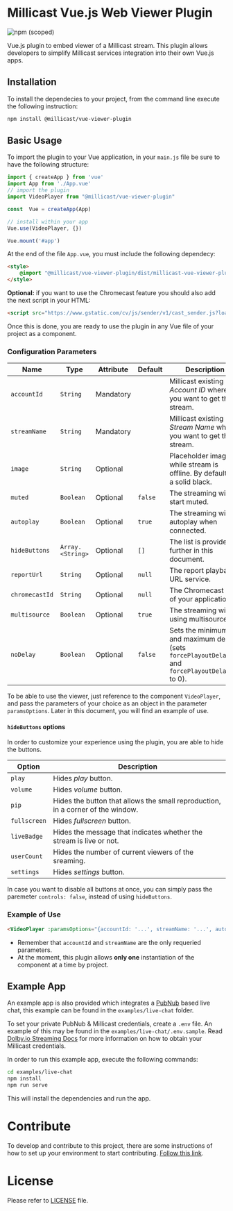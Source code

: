 # Millicast Vue.js Web Viewer Plugin

![npm (scoped)](https://img.shields.io/npm/v/@millicast/vue-viewer-plugin)

Vue.js plugin to embed viewer of a Millicast stream. This plugin allows developers to simplify Millicast services integration into their own Vue.js apps.

## Installation

To install the dependecies to your project, from the command line execute the following instruction:

```bash
npm install @millicast/vue-viewer-plugin
```

## Basic Usage

To import the plugin to your Vue application, in your `main.js` file be sure to have the following structure:

```javascript
import { createApp } from 'vue'
import App from './App.vue'
// import the plugin
import VideoPlayer from "@millicast/vue-viewer-plugin"

const  Vue = createApp(App)

// install within your app
Vue.use(VideoPlayer, {})

Vue.mount('#app')
```

At the end of the file `App.vue`, you must include the following dependecy:
```html
<style>
    @import "@millicast/vue-viewer-plugin/dist/millicast-vue-viewer-plugin.css";
</style>
```

**Optional:** if you want to use the Chromecast feature you should also add the next script in your HTML:
```html
<script src="https://www.gstatic.com/cv/js/sender/v1/cast_sender.js?loadCastFramework=1"></script>
```

Once this is done, you are ready to use the plugin in any Vue file of your project as a component.

### Configuration Parameters

| Name          | Type             | Attribute | Default | Description                                                                |
| ------------- | ---------------- | --------- | ------- | -------------------------------------------------------------------------- |
| `accountId`   | `String`         | Mandatory |         | Millicast existing *Account ID* where you want to get the stream.          |
| `streamName`  | `String`         | Mandatory |         | Millicast existing *Stream Name* where you want to get the stream.         |
| `image`       | `String`         | Optional  |         | Placeholder image while stream is offline. By default it is a solid black. |
| `muted`       | `Boolean`        | Optional  | `false` | The streaming will start muted.                                            |
| `autoplay`    | `Boolean`        | Optional  | `true`  | The streaming will autoplay when connected.                                |
| `hideButtons` | `Array.<String>` | Optional  | `[]`    | The list is provided further in this document.                             |
| `reportUrl` | `String` | Optional  | `null`    | The report playback URL service.                             |
| `chromecastId` | `String` | Optional  | `null`    | The Chromecast ID of your application.                             |
| `multisource` | `Boolean` | Optional  | `true`    | The streaming will be using multisource.                             |
| `noDelay` | `Boolean` | Optional  | `false`    | Sets the minimum and maximum delay (sets `forcePlayoutDelayMin` and `forcePlayoutDelayMax` to 0).                             |

To be able to use the viewer, just reference to the component `VideoPlayer`, and pass the parameters of your choice as an object in the parameter `paramsOptions`. Later in this document, you will find an example of use.

#### `hideButtons` options

In order to customize your experience using the plugin, you are able to hide the buttons.

| Option       | Description                                                                     |
| ------------ | ------------------------------------------------------------------------------- |
| `play`       | Hides *play* button.                                                            |
| `volume`     | Hides *volume* button.                                                          |
| `pip`        | Hides the button that allows the small reproduction, in a corner of the window. |
| `fullscreen` | Hides *fullscreen* button.                                                      |
| `liveBadge`  | Hides the message that indicates whether the stream is live or not.             |
| `userCount`  | Hides the number of current viewers of the sreaming.                            |
| `settings`   | Hides *settings* button.                                                        |

In case you want to disable all buttons at once, you can simply pass the paremeter `controls: false`, instead of using `hideButtons`.

### Example of Use

```html
<VideoPlayer :paramsOptions="{accountId: '...', streamName: '...', autoplay: false, hideButtons: ['liveBadge'] }" />
```

- Remember that `accountId` and `streamName` are the only requeried parameters.
- At the moment, this plugin allows **only one** instantiation of the component at a time by project.

## Example App

An example app is also provided which integrates a [PubNub](https://www.pubnub.com/docs/) based live chat, this example can be found in the `examples/live-chat` folder.

To set your private PubNub & Millicast credentials, create a `.env` file. An example of this may be found in the `examples/live-chat/.env.sample`. Read [Dolby.io Streaming Docs](https://docs.dolby.io/streaming-apis/docs) for more information on how to obtain your Millicast credentials.

In order to run this example app, execute the following commands:

```bash
cd examples/live-chat
npm install
npm run serve
```

This will install the dependencies and run the app.

# Contribute

To develop and contribute to this project, there are some instructions of how to set up your environment to start contributing. [Follow this link](https://github.com/millicast/vue-viewer-plugin/blob/main/developer-info.md).

# License
Please refer to [LICENSE](https://github.com/millicast/vue-viewer-plugin/blob/main/LICENSE) file.
